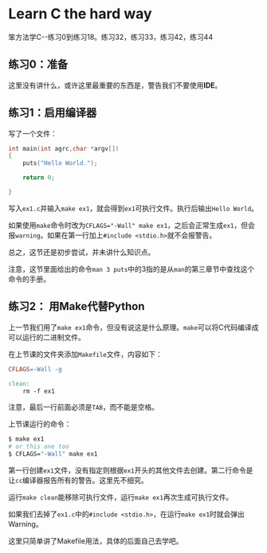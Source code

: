 # Learn C the hard way

笨方法学C--练习0到练习18。练习32，练习33，练习42，练习44

## 练习0：准备

这里没有讲什么，或许这里最重要的东西是，警告我们不要使用**IDE**。

## 练习1：启用编译器

写了一个文件：

```c
int main(int agrc,char *argv[]) 
{
    puts("Hello World.");

    return 0;

}
```

写入`ex1.c`并输入`make ex1`，就会得到`ex1`可执行文件。执行后输出`Hello World`。

如果使用`make`命令时改为`CFLAGS="-Wall" make ex1`，之后会正常生成`ex1`，但会报`warning`。如果在第一行加上`#include <stdio.h>`就不会报警告。

总之，这节还是初步尝试，并未讲什么知识点。

注意，这节里面给出的命令`man 3 puts`中的3指的是从`man`的第三章节中查找这个命令的手册。

## 练习2： 用Make代替Python

上一节我们用了`make ex1`命令，但没有说这是什么原理。`make`可以将C代码编译成可以运行的二进制文件。

在上节课的文件夹添加`Makefile`文件，内容如下：

```Makefile
CFLAGS=-Wall -g

clean:
    rm -f ex1
```

注意，最后一行前面必须是`TAB`，而不能是空格。

上节课运行的命令：

```bash
$ make ex1
# or this one too
$ CFLAGS="-Wall" make ex1
```

第一行创建`ex1`文件，没有指定则根据`ex1`开头的其他文件去创建。第二行命令是让`cc`编译器报告所有的警告。这里先不细究。

运行`make clean`能移除可执行文件，运行`make ex1`再次生成可执行文件。

如果我们去掉了`ex1.c`中的`#include <stdio.h>`，在运行`make ex1`时就会弹出Warning。

这里只简单讲了Makefile用法，具体的后面自己去学吧。
